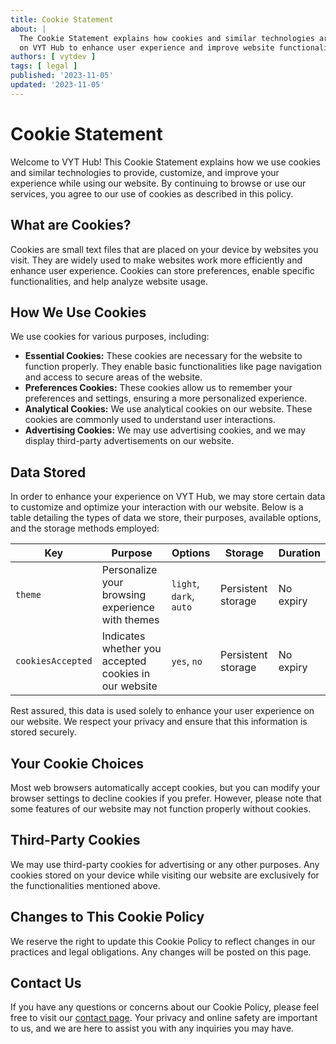 ```yaml
---
title: Cookie Statement
about: |
  The Cookie Statement explains how cookies and similar technologies are used
  on VYT Hub to enhance user experience and improve website functionality.
authors: [ vytdev ]
tags: [ legal ]
published: '2023-11-05'
updated: '2023-11-05'
---
```


# Cookie Statement

Welcome to VYT Hub! This Cookie Statement explains how we use cookies and
similar technologies to provide, customize, and improve your experience while
using our website. By continuing to browse or use our services, you agree to
our use of cookies as described in this policy.

## What are Cookies?

Cookies are small text files that are placed on your device by websites you
visit. They are widely used to make websites work more efficiently and enhance
user experience. Cookies can store preferences, enable specific
functionalities, and help analyze website usage.

## How We Use Cookies

We use cookies for various purposes, including:

- **Essential Cookies:** These cookies are necessary for the website to
  function properly. They enable basic functionalities like page navigation
  and access to secure areas of the website.
- **Preferences Cookies:** These cookies allow us to remember your preferences
  and settings, ensuring a more personalized experience.
- **Analytical Cookies:** We use analytical cookies on our website. These
  cookies are commonly used to understand user interactions.
- **Advertising Cookies:** We may use advertising cookies, and we may
  display third-party advertisements on our website.

## Data Stored

In order to enhance your experience on VYT Hub, we may store certain data
to customize and optimize your interaction with our website. Below is a table
detailing the types of data we store, their purposes, available options, and
the storage methods employed:

| Key               | Purpose                                               | Options                 | Storage            | Duration  |
| ----------------- | ----------------------------------------------------- | ----------------------- | ------------------ | --------- |
| `theme`           | Personalize your browsing experience with themes      | `light`, `dark`, `auto` | Persistent storage | No expiry |
| `cookiesAccepted` | Indicates whether you accepted cookies in our website | `yes`, `no`             | Persistent storage | No expiry |

Rest assured, this data is used solely to enhance your user experience on our
website. We respect your privacy and ensure that this information is stored
securely.

## Your Cookie Choices

Most web browsers automatically accept cookies, but you can modify your
browser settings to decline cookies if you prefer. However, please note that
some features of our website may not function properly without cookies.

## Third-Party Cookies

We may use third-party cookies for advertising or any other purposes. Any
cookies stored on your device while visiting our website are exclusively for
the functionalities mentioned above.

## Changes to This Cookie Policy

We reserve the right to update this Cookie Policy to reflect changes in our
practices and legal obligations. Any changes will be posted on this page.

## Contact Us

If you have any questions or concerns about our Cookie Policy, please feel
free to visit our [contact page](./contact.md). Your privacy and online safety
are important to us, and we are here to assist you with any inquiries you may
have.
